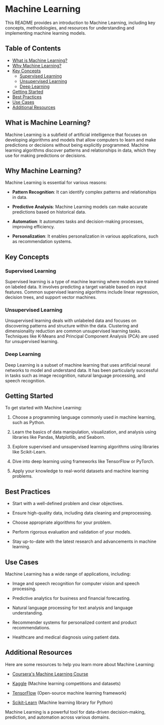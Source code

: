 # Machine Learning

This README provides an introduction to Machine Learning, including key concepts, methodologies, and resources for understanding and implementing machine learning models.

## Table of Contents

- [What is Machine Learning?](#what-is-machine-learning)
- [Why Machine Learning?](#why-machine-learning)
- [Key Concepts](#key-concepts)
  - [Supervised Learning](#supervised-learning)
  - [Unsupervised Learning](#unsupervised-learning)
  - [Deep Learning](#deep-learning)
- [Getting Started](#getting-started)
- [Best Practices](#best-practices)
- [Use Cases](#use-cases)
- [Additional Resources](#additional-resources)

## What is Machine Learning?

Machine Learning is a subfield of artificial intelligence that focuses on developing algorithms and models that allow computers to learn and make predictions or decisions without being explicitly programmed. Machine learning algorithms discover patterns and relationships in data, which they use for making predictions or decisions.

## Why Machine Learning?

Machine Learning is essential for various reasons:

- **Pattern Recognition**: It can identify complex patterns and relationships in data.

- **Predictive Analysis**: Machine Learning models can make accurate predictions based on historical data.

- **Automation**: It automates tasks and decision-making processes, improving efficiency.

- **Personalization**: It enables personalization in various applications, such as recommendation systems.

## Key Concepts

### Supervised Learning

Supervised learning is a type of machine learning where models are trained on labeled data. It involves predicting a target variable based on input features. Common supervised learning algorithms include linear regression, decision trees, and support vector machines.

### Unsupervised Learning

Unsupervised learning deals with unlabeled data and focuses on discovering patterns and structure within the data. Clustering and dimensionality reduction are common unsupervised learning tasks. Techniques like K-Means and Principal Component Analysis (PCA) are used for unsupervised learning.

### Deep Learning

Deep Learning is a subset of machine learning that uses artificial neural networks to model and understand data. It has been particularly successful in tasks such as image recognition, natural language processing, and speech recognition.

## Getting Started

To get started with Machine Learning:

1. Choose a programming language commonly used in machine learning, such as Python.

2. Learn the basics of data manipulation, visualization, and analysis using libraries like Pandas, Matplotlib, and Seaborn.

3. Explore supervised and unsupervised learning algorithms using libraries like Scikit-Learn.

4. Dive into deep learning using frameworks like TensorFlow or PyTorch.

5. Apply your knowledge to real-world datasets and machine learning problems.

## Best Practices

- Start with a well-defined problem and clear objectives.

- Ensure high-quality data, including data cleaning and preprocessing.

- Choose appropriate algorithms for your problem.

- Perform rigorous evaluation and validation of your models.

- Stay up-to-date with the latest research and advancements in machine learning.

## Use Cases

Machine Learning has a wide range of applications, including:

- Image and speech recognition for computer vision and speech processing.

- Predictive analytics for business and financial forecasting.

- Natural language processing for text analysis and language understanding.

- Recommender systems for personalized content and product recommendations.

- Healthcare and medical diagnosis using patient data.

## Additional Resources

Here are some resources to help you learn more about Machine Learning:

- [Coursera's Machine Learning Course](https://www.coursera.org/learn/machine-learning)

- [Kaggle](https://www.kaggle.com/) (Machine learning competitions and datasets)

- [TensorFlow](https://www.tensorflow.org/) (Open-source machine learning framework)

- [Scikit-Learn](https://scikit-learn.org/stable/index.html) (Machine learning library for Python)

Machine Learning is a powerful tool for data-driven decision-making, prediction, and automation across various domains.
